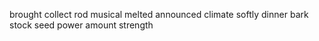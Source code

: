 brought collect rod musical melted announced climate softly dinner bark stock seed power amount strength